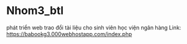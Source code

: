 # Nhom3_btl
phát triển web trao đổi tài liệu cho sinh viên học viện ngân hàng
Link: https://babookg3.000webhostapp.com/index.php 
